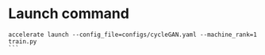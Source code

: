 # Launch command
````
accelerate launch --config_file=configs/cycleGAN.yaml --machine_rank=1 train.py
```